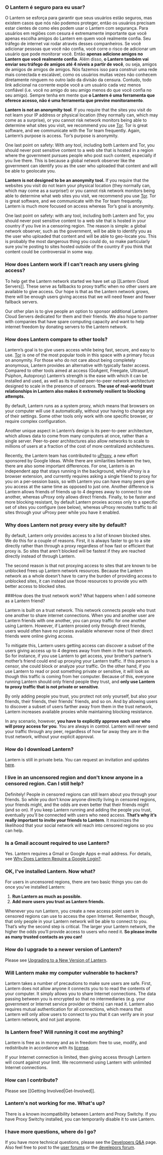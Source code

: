 ### <a name="safe"/> O Lantern é seguro para eu usar?

O Lantern se esforça para garantir que seus usuários estão seguros, mas existem casos que nós não podemos proteger, então os usuários precisam estar cientes de como eles podem usar o Lantern com segurança. Para usuários em regiões com cesura é extremamente importante que você apenas escolha amigos do Lantern em quem você realmente confia. Seu tráfego de internet vai rodar através desses companheiros. Se você adicionar pessoas que você não confia, você corre o risco de adicionar um usuário que pode monitorar você. Então **apenas adicione amigos no Lantern que você realmente confia**. Além disso, **o Lantern também vai enviar seu tráfego de amigos até 4 níveis a partir de você**, ou seja, amigos de amigos de amigos de amigos. Nós fazemos isso para construir uma rede mais conectada e escalável, como os usuários muitas vezes não conhecem diretamente ninguem no outro lado da divisão da censura. Contudo, todo link adicional na corrente expõe você a um usuário cada vez menos confiável (i.e. você no amigo do seu amigo menos do que você confia no seu amigo). Sempre tenha em mente que **o Lantern é uma ferramenta que oferece acesso, não é uma ferramenta que previne monitoramento**.

**Lantern is not an anonymity tool**. If you require that the sites you visit do not learn your IP address or physical location (they normally can, which may come as a surprise), or you cannot risk network monitors being able to determine what sites you visit, we recommend you use [Tor](https://www.torproject.org). Tor is great software, and we communicate with the Tor team frequently. Again, Lantern’s purpose is access. Tor’s purpose is anonymity.

One last point on safety: With any tool, including both Lantern and Tor, you should never post sensitive content to a web site that is hosted in a region where the government pursues people who post such content, especially if you live there. This is because a global network observer like the government can identify you as the user who uploaded that content and will be able to geolocate you.


**Lantern is not designed to be an anonymity tool.** If you require that the websites you visit do not learn your physical location (they normally can, which may come as a surprise!) or you cannot risk network monitors being able to determine what web sites you visit, we recommend you use [Tor](https://www.torproject.org). Tor is great software, and we communicate with the Tor team frequently. Lantern is much more focused on access whereas Tor’s goal is anonymity.

One last point on safety: with any tool, including both Lantern and Tor, you should never post sensitive content to a web site that is hosted in your country if you live in a censoring region. The reason is simple: a global network observer, such as the government, will be able to identify you as the user who uploaded that content and will be able to geo-locate you. This is probably the most dangerous thing you could do, so make particularly sure you're posting to sites hosted outside of the country if you think that content could be controversial in some way.



### <a name="no-connections"/> How does Lantern work if I can't reach any users giving access?

To help get the Lantern network started we have set up [[Lantern Cloud Servers]]. These serve as fallbacks to proxy traffic when no other users are available to give access. Our hope is that as the Lantern network grows, there will be enough users giving access that we will need fewer and fewer fallback servers.

Our other plan is to give people an option to sponsor additional Lantern Cloud Servers dedicated for them and their friends. We also hope to partner with companies that have spare computing capacity and want to help internet freedom by donating servers to the Lantern network.


### <a name="compare"/>How does Lantern compare to other tools?

Lanternʼs goal is to give users access while being fast, secure, and easy to use. [Tor](https://www.torproject.org) is one of the most popular tools in this space with a primary focus on anonymity. For those who do not care about being completely anonymous, Lantern provides an alternative with typically faster access. Compared to other tools aimed at access (GoAgent, Freegate, Ultrasurf, Psiphon, Autoproxy) Lanternʼs strength is the ease with which it can be installed and used, as well as its trusted peer-to-peer network architecture designed to scale in the presence of censors. **The use of real-world trust relationships in Lantern also makes it extremely resilient to blocking attempts.**

By default, Lantern runs as a system proxy, which means that browsers on your computer will use it automatically, without your having to change any of their settings. Some other tools only work with one specific browser, or require complex configuration.

Another unique aspect in Lanternʼs design is its peer-to-peer architecture, which allows data to come from many computers at once, rather than a single server. Peer-to-peer architectures also allow networks to scale to millions of users at a fraction of the cost of more centralized architectures.

Recently, the Lantern team has contributed to [uProxy](https://uproxy.org), a new effort sponsored by Google Ideas. While there are similarities between the two, there are also some important differences. For one, Lantern is an independent app that stays running in the background, while uProxy is a browser extension, and currently requires asking a single friend to proxy for you on a per-session basis, so with Lantern you can have many peers give you access at the same time as opposed to just one. Another difference is Lantern allows friends of friends up to 4 degrees away to connect to one another, whereas uProxy only allows direct friends. Finally, to be faster and more blocking resistant, by default Lantern proxies access only to a specific set of sites you configure (see below), whereas uProxy reroutes traffic to all sites through your uProxy peer while you have it enabled.


### <a name="proxy-list"/> Why does Lantern not proxy every site by default? 

By default, Lantern only provides access to a list of known blocked sites. We do this for a couple of reasons. First, it is always faster to go to a site directly rather than through a proxy regardless of how fast or efficient that proxy is. So sites that arenʼt blocked will be fastest if they are reached directly instead of through Lantern.

The second reason is that not proxying access to sites that are known to be unblocked frees up Lantern network resources. Because the Lantern network as a whole doesn't have to carry the burden of providing access to unblocked sites, it can instead use those resources to provide you with better access to blocked sites.


###<a name="trust-network"/>How does the trust network work? What happens when I add someone as a Lantern friend?

Lantern is built on a trust network. This network connects people who trust one another to share internet connections. When you and another user are Lantern friends with one another, you can proxy traffic for one another using Lantern. However, if Lantern proxied only through direct friends, users would often have no proxies available whenever none of their direct friends were online giving access.

To mitigate this, Lantern users getting access can discover a subset of the users giving access up to 4 degrees away from them in the trust network. So for instance, if you use Lantern to get access, your brother’s partner’s mother’s friend could end up proxying your Lantern traffic. If this person is a censor, she could block or analyze your traffic. On the other hand, if you use Lantern to read or post something private or sensitive, it will look as though this traffic is coming from her computer. Because of this, everyone running Lantern should only friend people they trust, and **only use Lantern to proxy traffic that is not private or sensitive**.

By only adding people you trust, you protect not only yourself, but also your friends, their friends, their friendsʼ friends, and so on. And by allowing users to discover a subset of users farther away from them in the trust network, Lantern increases available proxies while maintaining blocking resistance.

In any scenario, however, **you have to explicitly approve each user who will proxy access for you**. You are always in control. Lantern will never send your traffic through any peer, regardless of how far away they are in the trust network, without your explicit approval.


### <a name="howto"/> How do I download Lantern?

Lantern is still in private beta. You can request an invitation and updates [here](https://getlantern.us2.list-manage.com/subscribe/post?u=0ac18298d5d0330dcda8f48aa&id=f06770f311).


### <a name="know"/> I live in an uncensored region and don't know anyone in a censored region. Can I still help?

Definitely! People in censored regions can still learn about you through your friends. So while you donʼt know anyone directly living in censored regions, your friends might, and the odds are even better that their friends might (and so on). If you keep Lantern running and adding the people you trust, eventually youʼll be connected with users who need access. **Thatʼs why itʼs really important to invite your friends to Lantern**. It maximizes the likelihood that your social network will reach into censored regions so you can help.

### <a name="gmail"/>Is a Gmail account required to use Lantern?
Yes. Lantern requires a Gmail or Google Apps e-mail address. For details, see [Why Does Lantern Require a Google Login?](https://github.com/getlantern/lantern/wiki/%5Bdevelopers%5D-Questions-and-Answers#-why-does-lantern-require-a-google-login-what-happens-with-the-generated-oauth-tokens).

### <a name="whattodo"/> OK, I've installed Lantern. Now what?

For users in uncensored regions, there are two basic things you can do once youʼve installed Lantern:

1. **Run Lantern as much as possible.**
1. **Add more users you trust as Lantern friends.**

Whenever you run Lantern, you create a new access point users in censored regions can use to access the open Internet. Remember, though, that only people in your Lantern network will be able to connect to you. Thatʼs why the second step is critical. The larger your Lantern network, the higher the odds youʼll provide access to users who need it. **So please invite as many trusted contacts as you can!**

### <a name="upgrade"/>How do I upgrade to a newer version of Lantern?

Please see [Upgrading to a New Version of Lantern](https://github.com/getlantern/lantern/wiki/Upgrading-to-a-New-Version-of-Lantern).

### <a name="hackers"/> Will Lantern make my computer vulnerable to hackers?

Lantern takes a number of precautions to make sure users are safe. First, Lantern does not allow anyone it connects you to to read the contents of your computer. It simply allows you to share Internet connections. The data passing between you is encrypted so that no intermediaries (e.g. your government or Internet service provider or theirs) can read it. Lantern also requires mutual authentication for all connections, which means that Lantern will only allow users to connect to you that it can verify are in your Lantern network, and not just anyone.


### <a name="is-lantern-free"/> Is Lantern free? Will running it cost me anything?

Lantern is free as in money and as in freedom: free to use, modify, and redistribute in accordance with its [license](https://raw.github.com/getlantern/lantern/master/LICENSE).

If your Internet connection is limited, then giving access through Lantern will count against your limit. We recommend using Lantern with unlimited Internet connections.


### <a name="contributing"/> How can I contribute?

Please see [[Getting Involved|Get-Involved]].

### <a name="notworking"/> Lantern's not working for me. What's up?

There is a known incompatibility between Lantern and Proxy Switchy. If you have Proxy Switchy installed, you can temporarily disable it to use Lantern.


### <a name="more"/> I have more questions, where do I go?

If you have more technical questions, please see the [Developers Q&A](https://github.com/getlantern/lantern/wiki/%5Bdevelopers%5D-Questions-and-Answers) page. Also feel free to post to the [user forums](https://groups.google.com/group/lantern-users-en) or the [develepors forum](https://groups.google.com/group/lantern-devel).